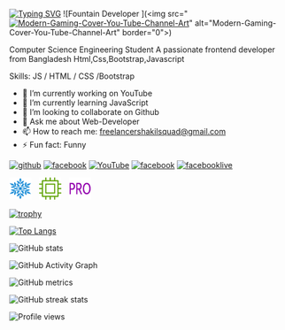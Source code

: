 


<a href="https://git.io/typing-svg"><img src="https://readme-typing-svg.demolab.com?font=Fira+Code&weight=800&pause=1000&color=F71149&background=FFC46200&width=435&lines=Hi+I+am+Shakil;Fountain+Developer++;Skills+%3A+JS+%2F+HTML+%2F+CSS+%2FBootstrap" alt="Typing SVG" /></a>
![Fountain Developer ](<img src="<a href="https://ibb.co/gZRM7g5"><img src="https://i.ibb.co/gZRM7g5/Modern-Gaming-Cover-You-Tube-Channel-Art.jpg" alt="Modern-Gaming-Cover-You-Tube-Channel-Art" border="0"></a>" alt="Modern-Gaming-Cover-You-Tube-Channel-Art" border="0">)





Computer Science Engineering Student
 A passionate frontend developer from Bangladesh
Html,Css,Bootstrap,Javascript


Skills:  JS / HTML / CSS /Bootstrap 

- 🔭 I’m currently working on YouTube 
- 🌱 I’m currently learning JavaScript 
- 👯 I’m looking to collaborate on Github 
- 💬 Ask me about Web-Developer 
- 📫 How to reach me: freelancershakilsquad@gmail.com 
- ⚡ Fun fact: Funny 


[<img src='https://cdn.jsdelivr.net/npm/simple-icons@3.0.1/icons/github.svg' alt='github' height='40'>](https://github.com/shakilsquad)  [<img src='https://cdn.jsdelivr.net/npm/simple-icons@3.0.1/icons/facebook.svg' alt='facebook' height='40'>](https://www.facebook.com/https://www.facebook.com/Freelancershakilsquad)  [<img src='https://cdn.jsdelivr.net/npm/simple-icons@3.0.1/icons/youtube.svg' alt='YouTube' height='40'>](https://www.youtube.com/channel/https://www.youtube.com/@freelancershakilsquad)  [<img src='https://cdn.jsdelivr.net/npm/simple-icons@3.0.1/icons/facebook.svg' alt='facebook' height='40'>](https://www.facebook.com/FreelancershakilS)  [<img src='https://cdn.jsdelivr.net/npm/simple-icons@3.0.1/icons/facebooklive.svg' alt='facebooklive' height='40'>](https://www.facebook.com/Vaiofficialshakil01996837138/)  

<a href='https://archiveprogram.github.com/'><img src='https://raw.githubusercontent.com/acervenky/animated-github-badges/master/assets/acbadge.gif' width='40' height='40'></a> <a href='https://docs.github.com/en/developers'><img src='https://raw.githubusercontent.com/acervenky/animated-github-badges/master/assets/devbadge.gif' width='40' height='40'></a> <a href='https://github.com/pricing'><img src='https://raw.githubusercontent.com/acervenky/animated-github-badges/master/assets/pro.gif' width='40' height='40'></a> 

[![trophy](https://github-profile-trophy.vercel.app/?username=shakilsquad)](https://github.com/ryo-ma/github-profile-trophy)

[![Top Langs](https://github-readme-stats.vercel.app/api/top-langs/?username=shakilsquad)](https://github.com/anuraghazra/github-readme-stats)

![GitHub stats](https://github-readme-stats.vercel.app/api?username=shakilsquad&show_icons=true)  

![GitHub Activity Graph](https://activity-graph.herokuapp.com/graph?username=shakilsquad)  

![GitHub metrics](https://metrics.lecoq.io/shakilsquad)  

![GitHub streak stats](https://github-readme-streak-stats.herokuapp.com/?user=shakilsquad)  

![Profile views](https://gpvc.arturio.dev/shakilsquad)  











































